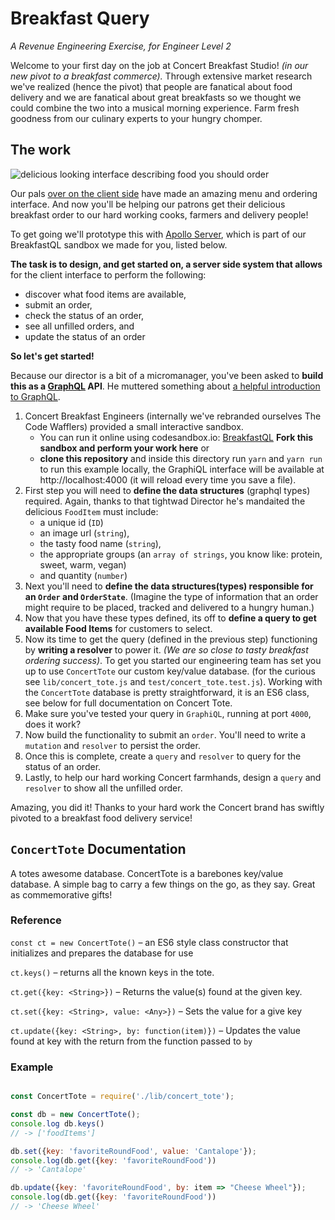 # Breakfast Query
_A Revenue Engineering Exercise, for Engineer Level 2_

Welcome to your first day on the job at Concert Breakfast Studio! _(in our new pivot to a breakfast commerce)._ Through extensive market research we've realized (hence the pivot) that people are fanatical about food delivery and we are fanatical about great breakfasts so we thought we could combine the two into a musical morning experience. Farm fresh goodness from our culinary experts to your hungry chomper.

## The work

![delicious looking interface describing food you should order](https://user-images.githubusercontent.com/848147/65905961-31605e00-e387-11e9-8404-57bd7654021d.png)

Our pals [over on the client side](https://github.com/voxmedia/revenue-hiring/tree/master/2-client-side-javascript-components/README.md) have made an amazing menu and ordering interface. And now you'll be helping our patrons get their delicious breakfast order to our hard working cooks, farmers and delivery people!

To get going we'll prototype this with [Apollo Server](https://www.apollographql.com/docs/apollo-server/getting-started/), which is part of our BreakfastQL sandbox we made for you, listed below.

**The task is to design, and get started on, a server side system that allows** for the client interface to perform the following:
- discover what food items are available,
- submit an order,
- check the status of an order,
- see all unfilled orders, and
- update the status of an order

**So let's get started!**

Because our director is a bit of a micromanager, you've been asked to **build this as a [GraphQL](https://graphql.org) API**. He muttered something about [a helpful introduction to GraphQL](https://graphql.org/learn/).

1. Concert Breakfast Engineers (internally we've rebranded ourselves The Code Wafflers) provided a small interactive sandbox.
   * You can run it online using codesandbox.io: [BreakfastQL](https://codesandbox.io/s/vox-media-revenue-exercise-breakfastql-0h000) **Fork this sandbox and perform your work here** or
   * **clone this repository** and inside this directory run `yarn` and `yarn run` to run this example locally, the GraphiQL interface will be available at http://localhost:4000 (it will reload every time you save a file).
1. First step you will need to **define the data structures** (graphql types) required. Again, thanks to that tightwad Director he's mandaited the delicious `FoodItem` must include:
    - a unique id (`ID`)
    - an image url (`string`),
    - the tasty food name (`string`),
    - the appropriate groups (an `array of strings`, you know like: protein, sweet, warm, vegan)
    - and quantity (`number`)
1. Next you'll need to **define the data structures(types) responsible for an `Order` and `OrderState`**. (Imagine the type of information that an order might require to be placed, tracked and delivered to a hungry human.)
1. Now that you have these types defined, its off to **define a query to get available Food Items** for customers to select.
1. Now its time to get the query (defined in the previous step) functioning by **writing a resolver** to power it. _(We are so close to tasty breakfast ordering success)_. To get you started our engineering team has set you up to use `ConcertTote` our custom key/value database. (for the curious see `lib/concert_tote.js` and `test/concert_tote.test.js`). Working with the `ConcertTote` database is pretty straightforward, it is an ES6 class, see below for full documentation on Concert Tote.
1. Make sure you've tested your query in `GraphiQL`, running at port `4000`, does it work?
1. Now build the functionality to submit an `order`. You'll need to write a `mutation` and `resolver` to persist the order.
1. Once this is complete, create a `query` and `resolver` to query for the status of an order.
1. Lastly, to help our hard working Concert farmhands, design a `query` and `resolver` to show all the unfilled order.

Amazing, you did it! Thanks to your hard work the Concert brand has swiftly pivoted to a breakfast food delivery service!


## `ConcertTote` Documentation
A totes awesome database. ConcertTote is a barebones key/value database. A simple bag to carry a few things on the go, as they say. Great as commemorative gifts!

### Reference

`const ct = new ConcertTote()` – an ES6 style class constructor that initializes and prepares the database for use

`ct.keys()` – returns all the known keys in the tote.

`ct.get({key: <String>})` – Returns the value(s) found at the given key.

`ct.set({key: <String>, value: <Any>})` – Sets the value for a give key

`ct.update({key: <String>, by: function(item)})` – Updates the value found at key with the return from the function passed to `by`

### Example

```javascript

const ConcertTote = require('./lib/concert_tote');

const db = new ConcertTote();
console.log db.keys()
// -> ['foodItems']

db.set({key: 'favoriteRoundFood', value: 'Cantalope'});
console.log(db.get({key: 'favoriteRoundFood'))
// -> 'Cantalope'

db.update({key: 'favoriteRoundFood', by: item => "Cheese Wheel"});
console.log(db.get({key: 'favoriteRoundFood'))
// -> 'Cheese Wheel'
```
